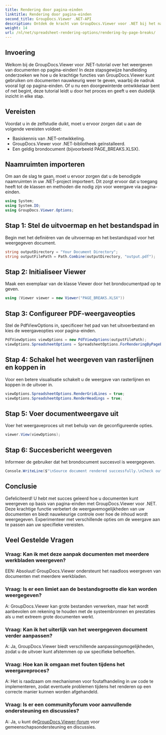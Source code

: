 ```yaml
---
title: Rendering door pagina-einden
linktitle: Rendering door pagina-einden
second_title: GroupDocs.Viewer .NET-API
description: Ontdek de kracht van GroupDocs.Viewer voor .NET bij het nauwkeurig weergeven van documenten. Volg onze stapsgewijze zelfstudie voor weergave op pagina-einden.
weight: 14
url: /nl/net/spreadsheet-rendering-options/rendering-by-page-breaks/
---
```

## Invoering
Welkom bij de GroupDocs.Viewer voor .NET-tutorial over het weergeven van documenten op pagina-einden! In deze stapsgewijze handleiding onderzoeken we hoe u de krachtige functies van GroupDocs.Viewer kunt gebruiken om documenten nauwkeurig weer te geven, waarbij de nadruk vooral ligt op pagina-einden. Of u nu een doorgewinterde ontwikkelaar bent of net begint, deze tutorial leidt u door het proces en geeft u een duidelijk inzicht in elke stap.
## Vereisten
Voordat u in de zelfstudie duikt, moet u ervoor zorgen dat u aan de volgende vereisten voldoet:
- Basiskennis van .NET-ontwikkeling.
- GroupDocs.Viewer voor .NET-bibliotheek geïnstalleerd.
- Een geldig brondocument (bijvoorbeeld PAGE_BREAKS.XLSX).
## Naamruimten importeren
Om aan de slag te gaan, moet u ervoor zorgen dat u de benodigde naamruimten in uw .NET-project importeert. Dit zorgt ervoor dat u toegang heeft tot de klassen en methoden die nodig zijn voor weergave via pagina-einden.
```csharp
using System;
using System.IO;
using GroupDocs.Viewer.Options;
```
## Stap 1: Stel de uitvoermap en het bestandspad in
Begin met het definiëren van de uitvoermap en het bestandspad voor het weergegeven document.
```csharp
string outputDirectory = "Your Document Directory";
string outputFilePath = Path.Combine(outputDirectory, "output.pdf");
```
## Stap 2: Initialiseer Viewer
Maak een exemplaar van de klasse Viewer door het brondocumentpad op te geven.
```csharp
using (Viewer viewer = new Viewer("PAGE_BREAKS.XLSX"))
```
## Stap 3: Configureer PDF-weergaveopties
Stel de PdfViewOptions in, specificeer het pad van het uitvoerbestand en kies de weergaveopties voor pagina-einden.
```csharp
PdfViewOptions viewOptions = new PdfViewOptions(outputFilePath);
viewOptions.SpreadsheetOptions = SpreadsheetOptions.ForRenderingByPageBreaks();
```
## Stap 4: Schakel het weergeven van rasterlijnen en koppen in
Voor een betere visualisatie schakelt u de weergave van rasterlijnen en koppen in de uitvoer in.
```csharp
viewOptions.SpreadsheetOptions.RenderGridLines = true;
viewOptions.SpreadsheetOptions.RenderHeadings = true;
```
## Stap 5: Voer documentweergave uit
Voer het weergaveproces uit met behulp van de geconfigureerde opties.
```csharp
viewer.View(viewOptions);
```
## Stap 6: Succesbericht weergeven
Informeer de gebruiker dat het brondocument succesvol is weergegeven.
```csharp
Console.WriteLine($"\nSource document rendered successfully.\nCheck output in {outputDirectory}.");
```
## Conclusie
Gefeliciteerd! U hebt met succes geleerd hoe u documenten kunt weergeven op basis van pagina-einden met GroupDocs.Viewer voor .NET. Deze krachtige functie verbetert de weergavemogelijkheden van uw documenten en biedt nauwkeurige controle over hoe de inhoud wordt weergegeven. Experimenteer met verschillende opties om de weergave aan te passen aan uw specifieke vereisten.
## Veel Gestelde Vragen
### Vraag: Kan ik met deze aanpak documenten met meerdere werkbladen weergeven?
EEN: Absoluut! GroupDocs.Viewer ondersteunt het naadloos weergeven van documenten met meerdere werkbladen.
### Vraag: Is er een limiet aan de bestandsgrootte die kan worden weergegeven?
A: GroupDocs.Viewer kan grote bestanden verwerken, maar het wordt aanbevolen om rekening te houden met de systeembronnen en prestaties als u met extreem grote documenten werkt.
### Vraag: Kan ik het uiterlijk van het weergegeven document verder aanpassen?
A: Ja, GroupDocs.Viewer biedt verschillende aanpassingsmogelijkheden, zodat u de uitvoer kunt afstemmen op uw specifieke behoeften.
### Vraag: Hoe kan ik omgaan met fouten tijdens het weergaveproces?
A: Het is raadzaam om mechanismen voor foutafhandeling in uw code te implementeren, zodat eventuele problemen tijdens het renderen op een correcte manier kunnen worden afgehandeld.
### Vraag: Is er een communityforum voor aanvullende ondersteuning en discussies?
 A: Ja, u kunt de[GroupDocs.Viewer-forum](https://forum.groupdocs.com/c/viewer/9) voor gemeenschapsondersteuning en discussies.